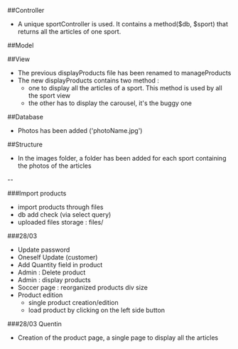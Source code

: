 ##Controller
* A unique sportController is used. It contains a method($db, $sport) that returns all the articles of one sport.

##Model

##View
* The previous displayProducts file has been renamed to manageProducts
* The new displayProducts contains two method : 
	* one to display all the articles of a sport. This method is used by all the sport view
	* the other has to display the carousel, it's the buggy one

##Database
* Photos has been added ('photoName.jpg')

##Structure
* In the images folder, a folder has been added for each sport containing the photos of the articles


--

###Import products
* import products through files
* db add check (via select query)
* 	uploaded files storage : files/

###28/03
* Update password
* Oneself Update (customer)
* Add Quantity field in product
* Admin : Delete product
* Admin : display products
* Soccer page : reorganized products div size
* Product edition 
	* single product creation/edition
	* load product by clicking on the left side button

###28/03 Quentin
* Creation of the product page, a single page to display all the articles